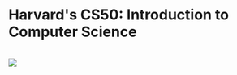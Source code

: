 # Harvard's CS50: Introduction to Computer Science

<br>
<img src="https://www.freecodecamp.org/news/content/images/2020/06/cs50largest.jpeg">
